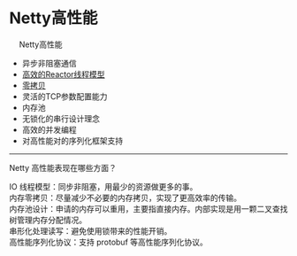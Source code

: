 

# Netty高性能  
<!-- 
关键架构属性
《Netty权威指南》第20章
-->
&emsp; Netty高性能  

* 异步非阻塞通信  
* [高效的Reactor线程模型](/docs/microService/communication/Netty/Reactor.md) 
* [零拷贝](/docs/microService/communication/Netty/nettyZeroCopy.md)  
* 灵活的TCP参数配置能力
* 内存池
* 无锁化的串行设计理念  
* 高效的并发编程  
* 对高性能对的序列化框架支持


------

Netty 高性能表现在哪些方面？  

IO 线程模型：同步非阻塞，用最少的资源做更多的事。  
内存零拷贝：尽量减少不必要的内存拷贝，实现了更高效率的传输。  
内存池设计：申请的内存可以重用，主要指直接内存。内部实现是用一颗二叉查找树管理内存分配情况。  
串形化处理读写：避免使用锁带来的性能开销。  
高性能序列化协议：支持 protobuf 等高性能序列化协议。
